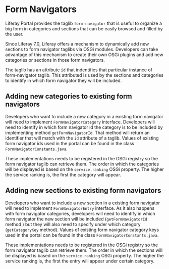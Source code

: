# Form Navigators

Liferay Portal provides the taglib `form-navigator` that is useful to organize a big form in categories and sections that can be easily browsed and filled by the user.

Since Liferay 7.0, Liferay offers a mechanism to dynamically add new sections to form navigator taglibs via OSGi modules. Developers can take advantage of this mechanism to create their own OSGi plugins and add new categories or sections in those form navigators.

The taglib has an attribute `id` that indentifies that particular instance of form-navigator taglib. This attributed is used by the sections and categories to identify in which form navigator they will be included.

## Adding new categories to existing form navigators

Developers who want to include a new category in a existing form navigator will need to implement `FormNavigatorCategory` interface. Developers will need to identify in which form navigator id the category is to be included by implementing method `getFormNavigatorId`. That method will return an identifier that will match with the `id` attribute of a taglib. Values of existing form navigator ids used in the portal can be found in the class `FormNavigatorConstants.java`.

These implementations needs to be registered in the OSGi registry so the form navigator taglib can retrieve them. The order in which the categories will be displayed is based on the `service.ranking` OSGi property. The higher the service ranking is, the first the category will appear.

## Adding new sections to existing form navigators

Developers who want to include a new section in a existing form navigator will need to implement `FormNavigatorEntry` interface. As it also happens with form navigator categories, developers will need to identify in which form navigator the new section will be included (`getFormNavigatorId` method ) but they will also need to specify under which category (`getCategoryKey` method). Values of existing form navigator category keys used in the portal can be found in the class `FormNavigatorConstants.java`.

These implementations needs to be registered in the OSGi registry so the form navigator taglib can retrieve them. The order in which the sections will be displayed is based on the `service.ranking` OSGi property. The higher the service ranking is, the first the entry will appear under certain category.
